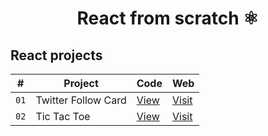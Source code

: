 <div align="center">

# React from scratch ⚛️

</div>

## React projects

| # | Project | Code | Web |
| --- | --- | --- | --- |
| `01` | Twitter Follow Card | [View](projects/01-twitter-follow-card) | [Visit](https://64fb2e111431dd130091cdc6--neon-douhua-70809e.netlify.app/)
| `02` | Tic Tac Toe | [View](/projects/01-tic-tac-toe) | [Visit](https://64fbb14d5cf4cf7df518339f--gleaming-concha-98e74f.netlify.app/) |